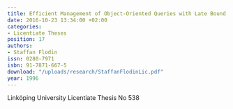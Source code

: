 ```yaml
---
title: Efficient Management of Object-Oriented Queries with Late Bound Functions
date: 2016-10-23 13:34:00 +02:00
categories:
- Licentiate Theses
position: 17
authors:
- Staffan Flodin
issn: 0280-7971
isbn: 91-7871-667-5
download: "/uploads/research/StaffanFlodinLic.pdf"
year: 1996
---
```


Linköping University Licentiate Thesis No 538
